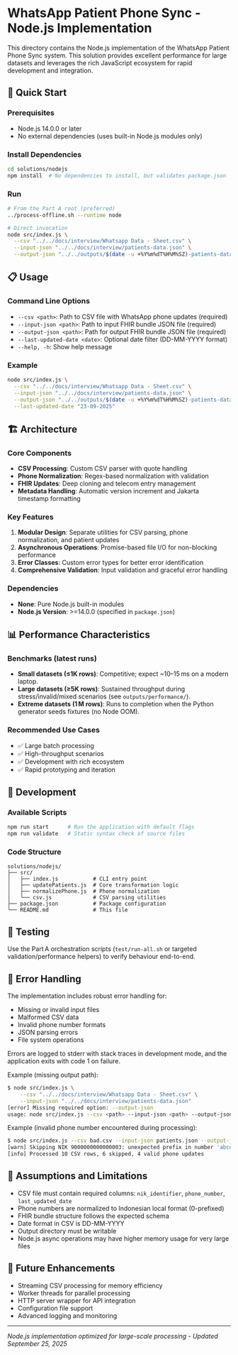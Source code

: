 # WhatsApp Patient Phone Sync - Node.js Implementation

This directory contains the Node.js implementation of the WhatsApp Patient Phone Sync system. This solution provides excellent performance for large datasets and leverages the rich JavaScript ecosystem for rapid development and integration.

## 🚀 Quick Start

### Prerequisites
- Node.js 14.0.0 or later
- No external dependencies (uses built-in Node.js modules only)

### Install Dependencies
```bash
cd solutions/nodejs
npm install  # No dependencies to install, but validates package.json
```

### Run
```bash
# From the Part A root (preferred)
../process-offline.sh --runtime node

# Direct invocation
node src/index.js \
  --csv "../../docs/interview/Whatsapp Data - Sheet.csv" \
  --input-json "../../docs/interview/patients-data.json" \
  --output-json "../../outputs/$(date -u +%Y%m%dT%H%M%SZ)-patients-data.json"
```

## 📋 Usage

### Command Line Options
- `--csv <path>`: Path to CSV file with WhatsApp phone updates (required)
- `--input-json <path>`: Path to input FHIR bundle JSON file (required)
- `--output-json <path>`: Path for output FHIR bundle JSON file (required)
- `--last-updated-date <date>`: Optional date filter (DD-MM-YYYY format)
- `--help, -h`: Show help message

### Example
```bash
node src/index.js \
  --csv "../../docs/interview/Whatsapp Data - Sheet.csv" \
  --input-json "../../docs/interview/patients-data.json" \
  --output-json "../../outputs/$(date -u +%Y%m%dT%H%M%SZ)-patients-data-nodejs.json" \
  --last-updated-date "23-09-2025"
```

## 🏗️ Architecture

### Core Components
- **CSV Processing**: Custom CSV parser with quote handling
- **Phone Normalization**: Regex-based normalization with validation
- **FHIR Updates**: Deep cloning and telecom entry management
- **Metadata Handling**: Automatic version increment and Jakarta timestamp formatting

### Key Features
1. **Modular Design**: Separate utilities for CSV parsing, phone normalization, and patient updates
2. **Asynchronous Operations**: Promise-based file I/O for non-blocking performance
3. **Error Classes**: Custom error types for better error identification
4. **Comprehensive Validation**: Input validation and graceful error handling

### Dependencies
- **None**: Pure Node.js built-in modules
- **Node.js Version**: >=14.0.0 (specified in `package.json`)

## 📊 Performance Characteristics

### Benchmarks (latest runs)
- **Small datasets (≤1K rows)**: Competitive; expect ~10–15 ms on a modern laptop.
- **Large datasets (≥5K rows)**: Sustained throughput during stress/invalid/mixed scenarios (see `outputs/performance/`).
- **Extreme datasets (1 M rows)**: Runs to completion when the Python generator seeds fixtures (no Node OOM).

### Recommended Use Cases
- ✅ Large batch processing
- ✅ High-throughput scenarios
- ✅ Development with rich ecosystem
- ✅ Rapid prototyping and iteration

## 🔧 Development

### Available Scripts
```bash
npm run start      # Run the application with default flags
npm run validate   # Static syntax check of source files
```

### Code Structure
```
solutions/nodejs/
├── src/
│   ├── index.js           # CLI entry point
│   ├── updatePatients.js  # Core transformation logic
│   ├── normalizePhone.js  # Phone normalization
│   └── csv.js             # CSV parsing utilities
├── package.json           # Package configuration
└── README.md              # This file
```

## 🧪 Testing

Use the Part A orchestration scripts (`test/run-all.sh` or targeted validation/performance helpers) to verify behaviour end-to-end.

## 🐛 Error Handling

The implementation includes robust error handling for:
- Missing or invalid input files
- Malformed CSV data
- Invalid phone number formats
- JSON parsing errors
- File system operations

Errors are logged to stderr with stack traces in development mode, and the application exits with code 1 on failure.

Example (missing output path):

```bash
$ node src/index.js \
    --csv "../../docs/interview/Whatsapp Data - Sheet.csv" \
    --input-json "../../docs/interview/patients-data.json"
[error] Missing required option: --output-json
usage: node src/index.js --csv <path> --input-json <path> --output-json <path> [options]
```

Example (invalid phone number encountered during processing):

```bash
$ node src/index.js --csv bad.csv --input-json patients.json --output-json result.json
[warn] Skipping NIK 9000000000000003: unexpected prefix in number 'abcde12345'
[info] Processed 10 CSV rows, 6 skipped, 4 valid phone updates
```

## 📝 Assumptions and Limitations

- CSV file must contain required columns: `nik_identifier`, `phone_number`, `last_updated_date`
- Phone numbers are normalized to Indonesian local format (0-prefixed)
- FHIR bundle structure follows the expected schema
- Date format in CSV is DD-MM-YYYY
- Output directory must be writable
- Node.js async operations may have higher memory usage for very large files

## 🔮 Future Enhancements

- Streaming CSV processing for memory efficiency
- Worker threads for parallel processing
- HTTP server wrapper for API integration
- Configuration file support
- Advanced logging and monitoring

---

*Node.js implementation optimized for large-scale processing - Updated September 25, 2025*
